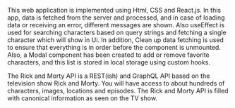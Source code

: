 This web application is implemented using Html, CSS and React.js. In this app, data is fetched from the server and processed, and in case of loading data or receiving an error, different messages are shown. Also useEffect is used for searching characters based on query strings and fetching a single character which will show in Ui. In addition, Clean up data fetching is used to ensure that everything is in order before the component is unmounted. Also, a Modal component has been created to add or remove favorite characters, and this list is stored in local storage using custom hooks.

The Rick and Morty API is a REST(ish) and GraphQL API based on the television show Rick and Morty. You will have access to about hundreds of characters, images, locations and episodes. The Rick and Morty API is filled with canonical information as seen on the TV show.
